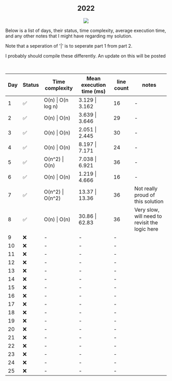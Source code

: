 <div align="center">

## 2022

![](https://img.shields.io/badge/Haskell-5D4F85.svg?style=for-the-badge&logoColor=white&logo=haskell)

</div>
Below is a list of days, their status, time complexity, average execution time, and any other notes that I might have regarding my solution. 

Note that a seperation of '|' is to seperate part 1 from part 2.

I probably should compile these differently. An update on this will be posted


<div align="center">
<br />
  
Day | Status | Time complexity | Mean execution time (ms) |  line count | notes
---| --- | --- | --- | --- | ---
1 | ✅ | O(n) \| O(n log n) | 3.129 \| 3.162 | 16 | -
2 | ✅ | O(n) \| O(n) | 3.639 \| 3.646 | 29 | -
3| ✅ | O(n) \| O(n) | 2.051 \| 2.445 | 30 | -
4 | ✅ | O(n) \| O(n) | 8.197 \| 7.171 | 24 | -
5 | ✅ | O(n^2) \| O(n) | 7.038 \| 6.921 | 36 | - 
6| ✅ | O(n) \| O(n) | 1.219 \| 4.666 | 16 | - 
7 | ✅ | O(n^2) \| O(n^2) | 13.37 \| 13.36 | 36 | Not really proud of this solution
8 | ✅ | O(n) \| O(n) | 30.86 \| 62.83 | 36 | Very slow, will need to revisit the logic here
9| ❌ | - | - | - 
10 | ❌| - | - | - 
11 | ❌ | - | - | - 
12 | ❌ | - | - | - 
13 | ❌ | - | - | - 
14 | ❌ | - | - | - 
15 | ❌| - | - | - 
16 | ❌ | - | - | - 
17 | ❌ | - | - | - 
18 | ❌ | - | - | - 
19 | ❌ | - | - | - 
20 | ❌ | - | - | - 
21 | ❌ | - | - | - 
22 | ❌| - | - | - 
23 | ❌ | - | - | - 
24 | ❌ | - | - | - 
25 | ❌ | - | - | - 

</div>
